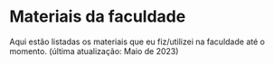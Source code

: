 # Materiais da faculdade
Aqui estão listadas os materiais que eu fiz/utilizei na faculdade até o momento. (última atualização: Maio de 2023)
